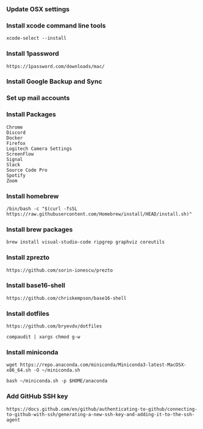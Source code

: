
### Update OSX settings

### Install xcode command line tools

    xcode-select --install

### Install 1password

	https://1password.com/downloads/mac/

### Install Google Backup and Sync

### Set up mail accounts

### Install Packages

    Chrome
    Discord
    Docker
    Firefox
    Logitech Camera Settings
    ScreenFlow
    Signal
    Slack
    Source Code Pro
    Spotify
    Zoom

### Install homebrew

	/bin/bash -c "$(curl -fsSL https://raw.githubusercontent.com/Homebrew/install/HEAD/install.sh)"

### Install brew packages

    brew install visual-studio-code ripgrep graphviz coreutils

### Install zprezto

    https://github.com/sorin-ionescu/prezto

### Install base16-shell

    https://github.com/chriskempson/base16-shell

### Install dotfiles

    https://github.com/bryevdv/dotfiles

    compaudit | xargs chmod g-w

### Install miniconda

    wget https://repo.anaconda.com/miniconda/Miniconda3-latest-MacOSX-x86_64.sh -O ~/miniconda.sh

    bash ~/miniconda.sh -p $HOME/anaconda

### Add GitHub SSH key

    https://docs.github.com/en/github/authenticating-to-github/connecting-to-github-with-ssh/generating-a-new-ssh-key-and-adding-it-to-the-ssh-agent





